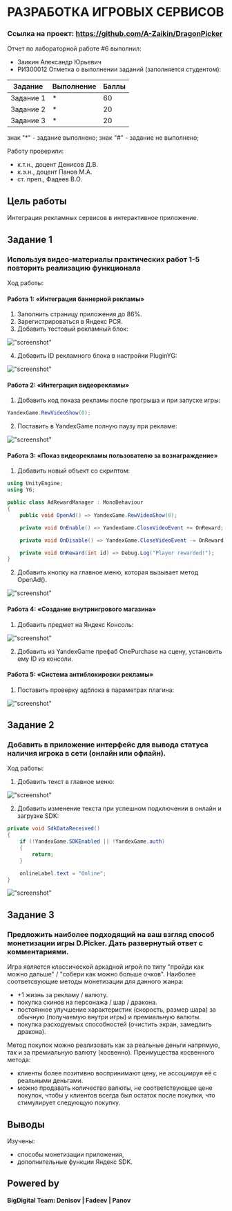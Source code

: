 # РАЗРАБОТКА ИГРОВЫХ СЕРВИСОВ
### Ссылка на проект: https://github.com/A-Zaikin/DragonPicker
Отчет по лабораторной работе #6 выполнил:
- Заикин Александр Юрьевич
- РИ300012
Отметка о выполнении заданий (заполняется студентом):

| Задание | Выполнение | Баллы |
| ------ | ------ | ------ |
| Задание 1 | * | 60 |
| Задание 2 | * | 20 |
| Задание 3 | * | 20 |

знак "*" - задание выполнено; знак "#" - задание не выполнено;

Работу проверили:
- к.т.н., доцент Денисов Д.В.
- к.э.н., доцент Панов М.А.
- ст. преп., Фадеев В.О.

## Цель работы
Интеграция рекламных сервисов в интерактивное приложение.

## Задание 1
### Используя видео-материалы практических работ 1-5 повторить реализацию функционала
Ход работы:
#### Работа 1: «Интеграция баннерной рекламы»
1) Заполнить страницу приложения до 86%.
2) Зарегистрироваться в Яндекс РСЯ.
3) Добавить тестовый рекламный блок:

!["screenshot"](Screenshots/1.JPG)

4) Добавить ID рекламного блока в настройки PluginYG:

!["screenshot"](Screenshots/2.JPG)

#### Работа 2: «Интеграция видеорекламы»
1) Добавить код показа рекламы после прогрыша и при запуске игры:
```cs
YandexGame.RewVideoShow(0);
```
2) Поставить в YandexGame полную паузу при рекламе: 

!["screenshot"](Screenshots/3.JPG)

#### Работа 3: «Показ видеорекламы пользователю за вознаграждение»
1) Добавить новый объект со скриптом:
```cs
using UnityEngine;
using YG;

public class AdRewardManager : MonoBehaviour
{
    public void OpenAd() => YandexGame.RewVideoShow(0);

    private void OnEnable() => YandexGame.CloseVideoEvent += OnReward;

    private void OnDisable() => YandexGame.CloseVideoEvent -= OnReward;

    private void OnReward(int id) => Debug.Log("Player rewarded!");
}
```
2) Добавить кнопку на главное меню, которая вызывает метод OpenAd().

!["screenshot"](Screenshots/8.webp)

#### Работа 4: «Создание внутриигрового магазина»
1) Добавить предмет на Яндекс Консоль:

!["screenshot"](Screenshots/4.JPG)

2) Добавить из YandexGame префаб OnePurchase на сцену, установить ему ID из консоли.

#### Работа 5: «Система антиблокировки рекламы»
1) Поставить проверку адблока в параметрах плагина:

!["screenshot"](Screenshots/5.JPG)



## Задание 2
### Добавить в приложение интерфейс для вывода статуса наличия игрока в сети (онлайн или офлайн).
Ход работы:
1) Добавить текст в главное меню:

!["screenshot"](Screenshots/6.JPG)

2) Добавить изменение текста при успешном подключении в онлайн и загрузке SDK:
```cs
private void SdkDataReceived()
{
    if (!YandexGame.SDKEnabled || !YandexGame.auth)
    {
        return;
    }

    onlineLabel.text = "Online";
}
```

!["screenshot"](Screenshots/7.webp)

## Задание 3
### Предложить наиболее подходящий на ваш взгляд способ монетизации игры D.Picker. Дать развернутый ответ с комментариями.

Игра является классической аркадной игрой по типу "пройди как можно дальше" / "собери как можно больше очков". Наиболее соответсвующие методы монетизации для данного жанра:
- +1 жизнь за рекламу / валюту.
- покупка скинов на персонажа / шар / дракона.
- постоянное улучшение характеристик (скорость, размер шара) за обычную (получаемую внутри игры) и премиальную валюты.
- покупка расходуемых способностей (очистить экран, замедлить дракона).

Метод покупок можно реализовать как за реальные деньги напрямую, так и за премиальную валюту (косвенно). Преимущества косвенного метода:
- клиенты более позитивно воспринимают цену, не ассоциируя её с реальными деньгами.
- можно продавать количество валюты, не соответствующее цене покупок, чтобы у клиентов всегда был остаток после покупки, что стимулирует следующую покупку.

## Выводы

Изучены:
- способы монетизации приложения,
- дополнительные функции Яндекс SDK.


## Powered by

**BigDigital Team: Denisov | Fadeev | Panov**
